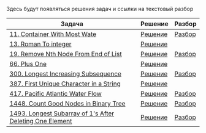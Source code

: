Здесь будут появляться решения задач и ссылки на текстовый разбор

| Задача                                                                                                       | Решение              | Разбор                                                                                     |
|--------------------------------------------------------------------------------------------------------------|----------------------|--------------------------------------------------------------------------------------------|
| [11. Container With Most Wate](https://leetcode.com/problems/container-with-most-water/)                     | [Решение](./11.py)   | [Разбор](https://medium.com/@nurakhmetov997/container-with-most-water-2573355a3899)        |
| [13. Roman To integer](https://leetcode.com/problems/roman-to-integer/)                                      | [Решение](./13.py)   |                                                                                            |
| [19. Remove Nth Node From End of List](https://leetcode.com/problems/remove-nth-node-from-end-of-list/)      | [Решение](./19.py)   | [Разбор](https://medium.com/@nurakhmetov997/remove-nth-node-from-end-of-list-bca8a8f18f78) |
| [66. Plus One](https://leetcode.com/problems/plus-one/)                                                      | [Решение](./66.py)   |                                                                                            |
| [300. Longest Increasing Subsequence](https://leetcode.com/problems/longest-increasing-subsequence/)         | [Решение](./300.py)  | [Разбор](https://medium.com/@nurakhmetov997/longest-increasing-subsequence-c1391838a9c5)   |
| [387. First Unique Character in a String](https://leetcode.com/problems/first-unique-character-in-a-string/) | [Решение](./387.py)  |                                                                                            |
| [417. Pacific Atlantic Water Flow](https://leetcode.com/problems/pacific-atlantic-water-flow/)               | [Решение](./417.py)  | [Разбор](https://medium.com/@nurakhmetov997/pacific-atlantic-water-flow-6c57fb0ff77d)      |
| [1448. Count Good Nodes in Binary Tree](https://leetcode.com/problems/count-good-nodes-in-binary-tree/)      | [Решение](./1448.py) | [Разбор](https://medium.com/@nurakhmetov997/count-good-nodes-in-binary-tree-51d9b460fe54)  |
| [1493. Longest Subarray of 1's After Deleting One Element](https://leetcode.com/problems/longest-subarray-of-1s-after-deleting-one-element/) | [Решение](./1493.py) | [Разбор](https://medium.com/@nurakhmetov997/longest-subarray-of-1s-after-deleting-one-element-b748ff83280) |